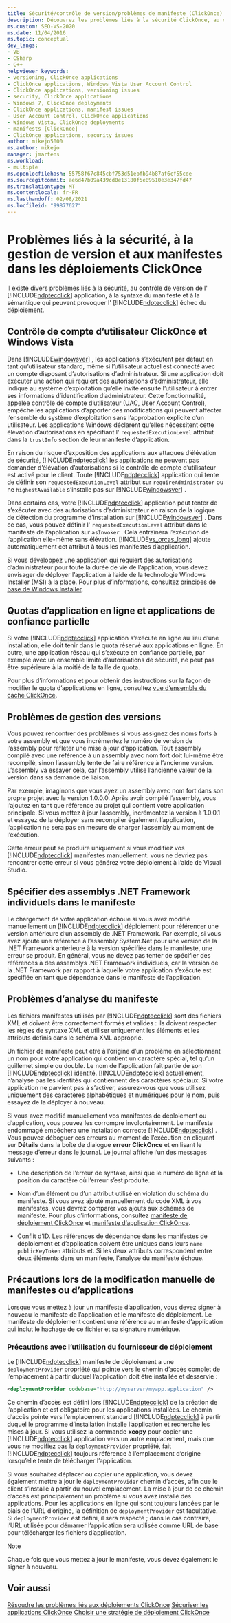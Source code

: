 ```yaml
---
title: Sécurité/contrôle de version/problèmes de manifeste (ClickOnce)
description: Découvrez les problèmes liés à la sécurité ClickOnce, au contrôle de version de l’application et à la syntaxe du manifeste et à la sémantique qui peuvent provoquer le non-respect d’un déploiement ClickOnce.
ms.custom: SEO-VS-2020
ms.date: 11/04/2016
ms.topic: conceptual
dev_langs:
- VB
- CSharp
- C++
helpviewer_keywords:
- versioning, ClickOnce applications
- ClickOnce applications, Windows Vista User Account Control
- ClickOnce applications, versioning issues
- security, ClickOnce applications
- Windows 7, ClickOnce deployments
- ClickOnce applications, manifest issues
- User Account Control, ClickOnce applications
- Windows Vista, ClickOnce deployments
- manifests [ClickOnce]
- ClickOnce applications, security issues
author: mikejo5000
ms.author: mikejo
manager: jmartens
ms.workload:
- multiple
ms.openlocfilehash: 55758f67c845cbf753d51ebfb94b87af6cf55cde
ms.sourcegitcommit: ae6d47b09a439cd0e13180f5e89510e3e347fd47
ms.translationtype: MT
ms.contentlocale: fr-FR
ms.lasthandoff: 02/08/2021
ms.locfileid: "99877627"
---
```

# <a name="security-versioning-and-manifest-issues-in-clickonce-deployments"></a>Problèmes liés à la sécurité, à la gestion de version et aux manifestes dans les déploiements ClickOnce

Il existe divers problèmes liés à la sécurité, au contrôle de version de l' [!INCLUDE[ndptecclick](../deployment/includes/ndptecclick_md.md)] application, à la syntaxe du manifeste et à la sémantique qui peuvent provoquer l' [!INCLUDE[ndptecclick](../deployment/includes/ndptecclick_md.md)] échec du déploiement.

## <a name="clickonce-and-windows-vista-user-account-control"></a>Contrôle de compte d’utilisateur ClickOnce et Windows Vista

Dans [!INCLUDE[windowsver](../deployment/includes/windowsver_md.md)] , les applications s’exécutent par défaut en tant qu’utilisateur standard, même si l’utilisateur actuel est connecté avec un compte disposant d’autorisations d’administrateur. Si une application doit exécuter une action qui requiert des autorisations d’administrateur, elle indique au système d’exploitation qu’elle invite ensuite l’utilisateur à entrer ses informations d’identification d’administrateur. Cette fonctionnalité, appelée contrôle de compte d’utilisateur (UAC, User Account Control), empêche les applications d’apporter des modifications qui peuvent affecter l’ensemble du système d’exploitation sans l’approbation explicite d’un utilisateur. Les applications Windows déclarent qu’elles nécessitent cette élévation d’autorisations en spécifiant l' `requestedExecutionLevel` attribut dans la `trustInfo` section de leur manifeste d’application.

En raison du risque d’exposition des applications aux attaques d’élévation de sécurité, [!INCLUDE[ndptecclick](../deployment/includes/ndptecclick_md.md)] les applications ne peuvent pas demander d’élévation d’autorisations si le contrôle de compte d’utilisateur est activé pour le client. Toute [!INCLUDE[ndptecclick](../deployment/includes/ndptecclick_md.md)] application qui tente de définir son `requestedExecutionLevel` attribut sur `requireAdministrator` ou ne `highestAvailable` s’installe pas sur [!INCLUDE[windowsver](../deployment/includes/windowsver_md.md)] .

Dans certains cas, votre [!INCLUDE[ndptecclick](../deployment/includes/ndptecclick_md.md)] application peut tenter de s’exécuter avec des autorisations d’administrateur en raison de la logique de détection du programme d’installation sur [!INCLUDE[windowsver](../deployment/includes/windowsver_md.md)] . Dans ce cas, vous pouvez définir l' `requestedExecutionLevel` attribut dans le manifeste de l’application sur `asInvoker` . Cela entraînera l’exécution de l’application elle-même sans élévation. [!INCLUDE[vs_orcas_long](../debugger/includes/vs_orcas_long_md.md)] ajoute automatiquement cet attribut à tous les manifestes d’application.

Si vous développez une application qui requiert des autorisations d’administrateur pour toute la durée de vie de l’application, vous devez envisager de déployer l’application à l’aide de la technologie Windows Installer (MSI) à la place. Pour plus d’informations, consultez [principes de base de Windows Installer](../extensibility/internals/windows-installer-basics.md).

## <a name="online-application-quotas-and-partial-trust-applications"></a>Quotas d’application en ligne et applications de confiance partielle

Si votre [!INCLUDE[ndptecclick](../deployment/includes/ndptecclick_md.md)] application s’exécute en ligne au lieu d’une installation, elle doit tenir dans le quota réservé aux applications en ligne. En outre, une application réseau qui s’exécute en confiance partielle, par exemple avec un ensemble limité d’autorisations de sécurité, ne peut pas être supérieure à la moitié de la taille de quota.

Pour plus d’informations et pour obtenir des instructions sur la façon de modifier le quota d’applications en ligne, consultez [vue d’ensemble du cache ClickOnce](../deployment/clickonce-cache-overview.md).

## <a name="versioning-issues"></a>Problèmes de gestion des versions

Vous pouvez rencontrer des problèmes si vous assignez des noms forts à votre assembly et que vous incrémentez le numéro de version de l’assembly pour refléter une mise à jour d’application. Tout assembly compilé avec une référence à un assembly avec nom fort doit lui-même être recompilé, sinon l’assembly tente de faire référence à l’ancienne version. L’assembly va essayer cela, car l’assembly utilise l’ancienne valeur de la version dans sa demande de liaison.

Par exemple, imaginons que vous ayez un assembly avec nom fort dans son propre projet avec la version 1.0.0.0. Après avoir compilé l’assembly, vous l’ajoutez en tant que référence au projet qui contient votre application principale. Si vous mettez à jour l’assembly, incrémentez la version à 1.0.0.1 et essayez de la déployer sans recompiler également l’application, l’application ne sera pas en mesure de charger l’assembly au moment de l’exécution.

Cette erreur peut se produire uniquement si vous modifiez vos [!INCLUDE[ndptecclick](../deployment/includes/ndptecclick_md.md)] manifestes manuellement. vous ne devriez pas rencontrer cette erreur si vous générez votre déploiement à l’aide de Visual Studio.

## <a name="specify-individual-net-framework-assemblies-in-the-manifest"></a>Spécifier des assemblys .NET Framework individuels dans le manifeste

Le chargement de votre application échoue si vous avez modifié manuellement un [!INCLUDE[ndptecclick](../deployment/includes/ndptecclick_md.md)] déploiement pour référencer une version antérieure d’un assembly de .NET Framework. Par exemple, si vous avez ajouté une référence à l’assembly System.Net pour une version de la .NET Framework antérieure à la version spécifiée dans le manifeste, une erreur se produit. En général, vous ne devez pas tenter de spécifier des références à des assemblys .NET Framework individuels, car la version de la .NET Framework par rapport à laquelle votre application s’exécute est spécifiée en tant que dépendance dans le manifeste de l’application.

## <a name="manifest-parsing-issues"></a>Problèmes d’analyse du manifeste

Les fichiers manifestes utilisés par [!INCLUDE[ndptecclick](../deployment/includes/ndptecclick_md.md)] sont des fichiers XML et doivent être correctement formés et valides : ils doivent respecter les règles de syntaxe XML et utiliser uniquement les éléments et les attributs définis dans le schéma XML approprié.

Un fichier de manifeste peut être à l’origine d’un problème en sélectionnant un nom pour votre application qui contient un caractère spécial, tel qu’un guillemet simple ou double. Le nom de l’application fait partie de son [!INCLUDE[ndptecclick](../deployment/includes/ndptecclick_md.md)] identité. [!INCLUDE[ndptecclick](../deployment/includes/ndptecclick_md.md)] actuellement, n’analyse pas les identités qui contiennent des caractères spéciaux. Si votre application ne parvient pas à s’activer, assurez-vous que vous utilisez uniquement des caractères alphabétiques et numériques pour le nom, puis essayez de la déployer à nouveau.

Si vous avez modifié manuellement vos manifestes de déploiement ou d’application, vous pouvez les corrompre involontairement. Le manifeste endommagé empêchera une installation correcte [!INCLUDE[ndptecclick](../deployment/includes/ndptecclick_md.md)] . Vous pouvez déboguer ces erreurs au moment de l’exécution en cliquant sur **Détails** dans la boîte de dialogue **erreur ClickOnce** et en lisant le message d’erreur dans le journal. Le journal affiche l’un des messages suivants :

- Une description de l’erreur de syntaxe, ainsi que le numéro de ligne et la position du caractère où l’erreur s’est produite.

- Nom d’un élément ou d’un attribut utilisé en violation du schéma du manifeste. Si vous avez ajouté manuellement du code XML à vos manifestes, vous devrez comparer vos ajouts aux schémas de manifeste. Pour plus d’informations, consultez [manifeste de déploiement ClickOnce](../deployment/clickonce-deployment-manifest.md) et [manifeste d’application ClickOnce](../deployment/clickonce-application-manifest.md).

- Conflit d’ID. Les références de dépendance dans les manifestes de déploiement et d’application doivent être uniques dans leurs `name` `publicKeyToken` attributs et. Si les deux attributs correspondent entre deux éléments dans un manifeste, l’analyse du manifeste échoue.

## <a name="precautions-when-manually-changing-manifests-or-applications"></a>Précautions lors de la modification manuelle de manifestes ou d’applications

Lorsque vous mettez à jour un manifeste d’application, vous devez signer à nouveau le manifeste de l’application et le manifeste de déploiement. Le manifeste de déploiement contient une référence au manifeste d’application qui inclut le hachage de ce fichier et sa signature numérique.

### <a name="precautions-with-deployment-provider-usage"></a>Précautions avec l’utilisation du fournisseur de déploiement

Le [!INCLUDE[ndptecclick](../deployment/includes/ndptecclick_md.md)] manifeste de déploiement a une `deploymentProvider` propriété qui pointe vers le chemin d’accès complet de l’emplacement à partir duquel l’application doit être installée et desservie :

```xml
<deploymentProvider codebase="http://myserver/myapp.application" />
```

Ce chemin d’accès est défini lors [!INCLUDE[ndptecclick](../deployment/includes/ndptecclick_md.md)] de la création de l’application et est obligatoire pour les applications installées. Le chemin d’accès pointe vers l’emplacement standard [!INCLUDE[ndptecclick](../deployment/includes/ndptecclick_md.md)] à partir duquel le programme d’installation installe l’application et recherche les mises à jour. Si vous utilisez la commande **xcopy** pour copier une [!INCLUDE[ndptecclick](../deployment/includes/ndptecclick_md.md)] application vers un autre emplacement, mais que vous ne modifiez pas la `deploymentProvider` propriété, fait [!INCLUDE[ndptecclick](../deployment/includes/ndptecclick_md.md)] toujours référence à l’emplacement d’origine lorsqu’elle tente de télécharger l’application.

Si vous souhaitez déplacer ou copier une application, vous devez également mettre à jour le `deploymentProvider` chemin d’accès, afin que le client s’installe à partir du nouvel emplacement. La mise à jour de ce chemin d’accès est principalement un problème si vous avez installé des applications. Pour les applications en ligne qui sont toujours lancées par le biais de l’URL d’origine, la définition de `deploymentProvider` est facultative. Si `deploymentProvider` est défini, il sera respecté ; dans le cas contraire, l’URL utilisée pour démarrer l’application sera utilisée comme URL de base pour télécharger les fichiers d’application.

> [!NOTE]
> Chaque fois que vous mettez à jour le manifeste, vous devez également le signer à nouveau.

## <a name="see-also"></a>Voir aussi

[Résoudre les problèmes liés aux déploiements ClickOnce](../deployment/troubleshooting-clickonce-deployments.md) 
 [Sécuriser les applications ClickOnce](../deployment/securing-clickonce-applications.md) 
 [Choisir une stratégie de déploiement ClickOnce](../deployment/choosing-a-clickonce-deployment-strategy.md)
